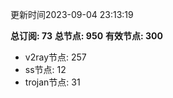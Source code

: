 更新时间2023-09-04 23:13:19

**总订阅: 73**
**总节点: 950**
**有效节点: 300**
- v2ray节点: 257
- ss节点: 12
- trojan节点: 31
